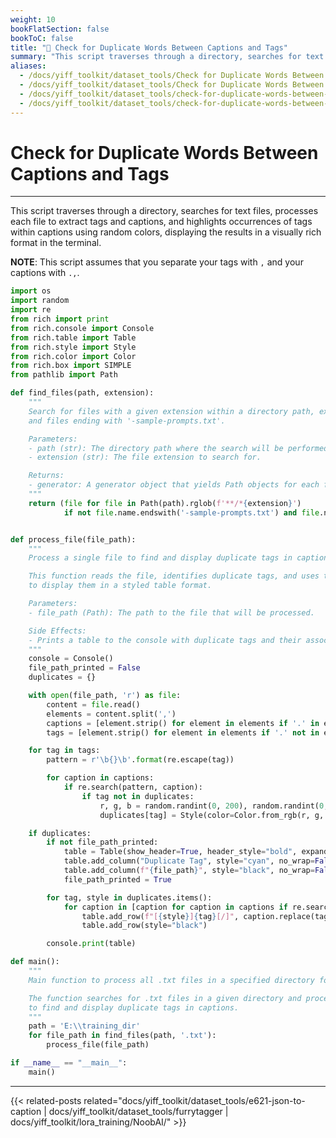 ```yaml
---
weight: 10
bookFlatSection: false
bookToC: false
title: "🐍 Check for Duplicate Words Between Captions and Tags"
summary: "This script traverses through a directory, searches for text files, processes each file to extract tags and captions, and highlights occurrences of tags within captions using random colors, displaying the results in a visually rich format in the terminal."
aliases:
  - /docs/yiff_toolkit/dataset_tools/Check for Duplicate Words Between Captions and Tags/
  - /docs/yiff_toolkit/dataset_tools/Check for Duplicate Words Between Captions and Tags
  - /docs/yiff_toolkit/dataset_tools/check-for-duplicate-words-between-captions-and-tags
  - /docs/yiff_toolkit/dataset_tools/check-for-duplicate-words-between-captions-and-tags/
---
```


<!--markdownlint-disable MD025 -->

# Check for Duplicate Words Between Captions and Tags

---

This script traverses through a directory, searches for text files, processes each file to extract tags and captions, and highlights occurrences of tags within captions using random colors, displaying the results in a visually rich format in the terminal.

**NOTE**: This script assumes that you separate your tags with `,` and your captions with `.,`.

```python
import os
import random
import re
from rich import print
from rich.console import Console
from rich.table import Table
from rich.style import Style
from rich.color import Color
from rich.box import SIMPLE
from pathlib import Path

def find_files(path, extension):
    """
    Search for files with a given extension within a directory path, excluding 'sample-prompts.txt'
    and files ending with '-sample-prompts.txt'.

    Parameters:
    - path (str): The directory path where the search will be performed.
    - extension (str): The file extension to search for.

    Returns:
    - generator: A generator object that yields Path objects for each found file, excluding the specified files.
    """
    return (file for file in Path(path).rglob(f'**/*{extension}')
            if not file.name.endswith('-sample-prompts.txt') and file.name != 'sample-prompts.txt')


def process_file(file_path):
    """
    Process a single file to find and display duplicate tags in captions.

    This function reads the file, identifies duplicate tags, and uses the Rich library
    to display them in a styled table format.

    Parameters:
    - file_path (Path): The path to the file that will be processed.

    Side Effects:
    - Prints a table to the console with duplicate tags and their associated captions.
    """
    console = Console()
    file_path_printed = False
    duplicates = {}

    with open(file_path, 'r') as file:
        content = file.read()
        elements = content.split(',')
        captions = [element.strip() for element in elements if '.' in element]
        tags = [element.strip() for element in elements if '.' not in element and element.strip() != '']

    for tag in tags:
        pattern = r'\b{}\b'.format(re.escape(tag))

        for caption in captions:
            if re.search(pattern, caption):
                if tag not in duplicates:
                    r, g, b = random.randint(0, 200), random.randint(0, 200), random.randint(0, 200)
                    duplicates[tag] = Style(color=Color.from_rgb(r, g, b), bold=True)

    if duplicates:
        if not file_path_printed:
            table = Table(show_header=True, header_style="bold", expand=True, box=SIMPLE)
            table.add_column("Duplicate Tag", style="cyan", no_wrap=False, width=30)
            table.add_column(f"{file_path}", style="black", no_wrap=False, width=120)
            file_path_printed = True

        for tag, style in duplicates.items():
            for caption in [caption for caption in captions if re.search(r'\b{}\b'.format(re.escape(tag)), caption)]:
                table.add_row(f"[{style}]{tag}[/]", caption.replace(tag, f"[{style}]{tag}[/]"))
                table.add_row(style="black")

        console.print(table)

def main():
    """
    Main function to process all .txt files in a specified directory for duplicate tags.

    The function searches for .txt files in a given directory and processes each file
    to find and display duplicate tags in captions.
    """
    path = 'E:\\training_dir'
    for file_path in find_files(path, '.txt'):
        process_file(file_path)

if __name__ == "__main__":
    main()
```

---

{{< related-posts related="docs/yiff_toolkit/dataset_tools/e621-json-to-caption | docs/yiff_toolkit/dataset_tools/furrytagger | docs/yiff_toolkit/lora_training/NoobAI/" >}}
